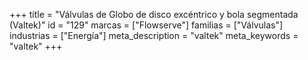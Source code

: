 +++
title = "Válvulas de Globo de disco excéntrico y bola segmentada (Valtek)"
id = "129"
marcas = ["Flowserve"]
familias = ["Válvulas"]
industrias = ["Energía"]
meta_description = "valtek"
meta_keywords = "valtek"
+++

